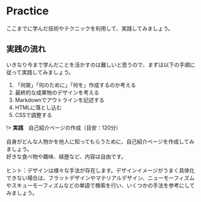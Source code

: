 Practice
===

ここまでに学んだ技術やテクニックを利用して、実践してみましょう。

## 実践の流れ

いきなり今まで学んだことを活かすのは難しいと思うので、まずは以下の手順に従って実践してみましょう。

1. 「何故」「何のために」「何を」作成するのか考える
1. 最終的な成果物のデザインを考える
1. Markdownでアウトラインを記述する
1. HTMLに落とし込む
1. CSSで調整する


!> **実践**　自己紹介ページの作成（目安：120分）<br><br>
自身がどんな人物かを他人に知ってもらうために、自己紹介ページを作成してみましょう。<br>
好きな食べ物や趣味、経歴など、内容は自由です。<br><br>
ヒント：デザインは様々な手法が存在します。デザインイメージがうまく具体化できない場合は、フラットデザインやマテリアルデザイン、ニューモーフィズムやスキューモーフィズムなどの単語で検索を行い、いくつかの手法を参考にしてみましょう。
